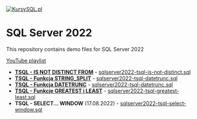 <a href="https://www.kursysql.pl"><img src="https://www.kursysql.pl/wp-content/uploads/2022/03/Frame-3.png" title="KursySQL.pl" alt="KursySQL.pl"></a>
# SQL Server 2022
This repository contains demo files for SQL Server 2022 

<a href="https://www.youtube.com/playlist?list=PLLbGIlLHMPz2A6hOUMCiWI4I7tAaFyTpv">YouTube playlist</a>




- <a href="https://www.youtube.com/watch?v=JTABe9OJKJQ&list=PLLbGIlLHMPz2A6hOUMCiWI4I7tAaFyTpv&index=3">**TSQL - IS NOT DISTINCT FROM**</a> - <a href="https://github.com/kursysql/SQL-Server-2022/blob/main/sqlserver2022-tsql-is-not-distinct.sql">sqlserver2022-tsql-is-not-distinct.sql</a>
- <a href="https://www.youtube.com/watch?v=Uamf_FknWJ8&list=PLLbGIlLHMPz2A6hOUMCiWI4I7tAaFyTpv&index=4">**TSQL - Funkcja STRING_SPLIT**</a> - <a href="https://github.com/kursysql/SQL-Server-2022/blob/main/sqlserver2022-tsql-datetrunc.sql">sqlserver2022-tsql-datetrunc.sql</a>
- <a href="https://www.youtube.com/watch?v=cu-c2TKncHY&list=PLLbGIlLHMPz2A6hOUMCiWI4I7tAaFyTpv&index=5">**TSQL - Funkcja DATETRUNC**</a> - <a href="https://github.com/kursysql/SQL-Server-2022/blob/main/sqlserver2022-tsql-datetrunc.sql">sqlserver2022-tsql-datetrunc.sql</a>
- <a href="https://www.youtube.com/watch?v=txeojBl6Pg8&list=PLLbGIlLHMPz2A6hOUMCiWI4I7tAaFyTpv&index=6">**TSQL - Funkcje GREATEST i LEAST**</a> - <a href="https://github.com/kursysql/SQL-Server-2022/blob/main/sqlserver2022-tsql-greatest-least.sql">sqlserver2022-tsql-greatest-least.sql</a>
- **TSQL - SELECT... WINDOW** (17.08.2022) - <a href="https://github.com/kursysql/SQL-Server-2022/blob/main/sqlserver2022-tsql-select-window.sql">sqlserver2022-tsql-select-window.sql</a>







